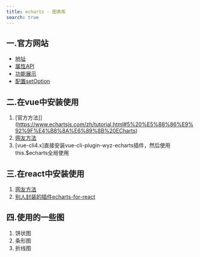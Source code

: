 ```yaml
---
title: echarts - 图表库
search: true
---
```


## 一.官方网站
- [地址](https://www.echartsjs.com/zh/index.html)
- [属性API](https://www.echartsjs.com/zh/api.html#echarts)
- [功能展示](https://www.echartsjs.com/zh/cheat-sheet.html)
- [配置setOption](https://www.echartsjs.com/zh/option.html#title)

## 二.在vue中安装使用

1. [官方方法]](https://www.echartsjs.com/zh/tutorial.html#5%20%E5%88%86%E9%92%9F%E4%B8%8A%E6%89%8B%20ECharts)
2. [网友方法](https://segmentfault.com/a/1190000015453413)
3. [vue-cli4.x]直接安装vue-cli-plugin-wyz-echarts插件，然后使用this.$echarts全局使用

## 三.在react中安装使用
1. [网友方法](https://www.jianshu.com/p/3982ed62dcba)
2. [别人封装的插件echarts-for-react](https://blog.csdn.net/gongch0604/article/details/833461012)

## 四.使用的一些图
1. 饼状图
2. 条形图
3. 折线图
